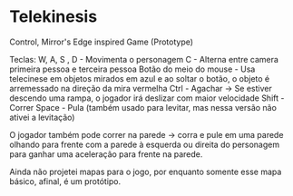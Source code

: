 # Telekinesis
 Control, Mirror's Edge inspired Game (Prototype)
 
 Teclas:
 W, A, S , D - Movimenta o personagem
 C - Alterna entre camera primeira pessoa e terceira pessoa
 Botão do meio do mouse - Usa telecinese em objetos mirados em azul e ao soltar o botão, o objeto é arremessado na direção da mira vermelha
 Ctrl - Agachar -> Se estiver descendo uma rampa, o jogador irá deslizar com maior velocidade
 Shift - Correr
 Space - Pula (também usado para levitar, mas nessa versão não ativei a levitação)
 
 O jogador também pode correr na parede -> corra e pule em uma parede olhando para frente com a parede à esquerda ou direita do personagem para ganhar uma aceleração para frente na parede.
 
 Ainda não projetei mapas para o jogo, por enquanto somente esse mapa básico, afinal, é um protótipo.
